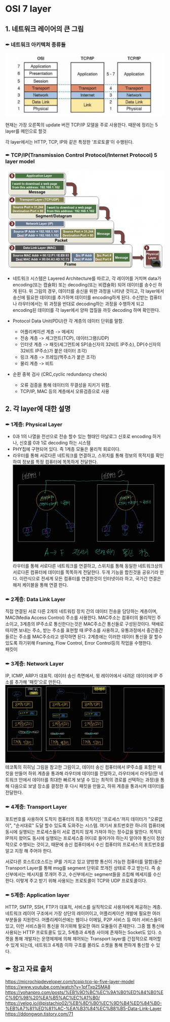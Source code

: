 # OSI 7 layer

## 1. 네트워크 레이어의 큰 그림

### ✒︎ 네트워크 아키텍쳐 종류들
![network layer](/img/NetworkModel.png)

현재는 가장 오른쪽의 update 버전 TCP/IP 모델을 주로 사용한다. 때문에 정리는 5 layer를 메인으로 할것 

각 layer에서는 HTTP, TCP, IP와 같은 특정한 '프로토콜'이 수행된다.

### ✒︎ TCP/IP(Transmission Control Protocol/Internet Protocol) 5 layer model
![network layer](/img/TCP_IP_5layer.png)

- 네트워크 시스템은 Layered Architecture를 따르고, 각 레이어를 거치며 data가 encoding(또는 캡슐화) 또는 decoding(또는 비캡슐화) 되어 데이터를 송수신 하게 된다. 위 그림의 경우, 데이터를 송신을 위한 과정을 나타낸 것이고, 각 layer에서 송신에 필요한 데이터를 추가하며 데이터를 encoding하게 된다. 수신받는 컴퓨터나 라우터에서는 위 과정을 반대로 decoding하는 과정을 수행하게 되고 encoding된 데이터를 각 layer에서 양파 껍질을 까듯 decoding 하며 확인한다.

- Protocol Data Unit(PDU)란 각 계층의 데이터 단위를 말함. 
  - 어플리케이션 계층 -> 메세지
  - 전송 계층 -> 세그먼트(TCP), 데이터그램(UDP)
  - 인터넷 계층 -> 패킷(세그먼트에 SP(송신자의 32비트 IP주소), DP(수신자의 32비트 IP주소)가 붙은 데이터 조각)
  - 링크 계층 -> 프레임(맥주소가 붙은 조각)
  - 물리 계층 -> 비트

- 순환 중복 검사 (CRC,cyclic redundancy check)
  - 오류 검증을 통해 데이터의 무결성을 지키기 위함.
  - TCP/IP, MAC 등의 계층에서 오류검증으로 사용


## 2. 각 layer에 대한 설명

### ✒︎ 1계층: Physical Layer
- 0과 1의 나열을 전선으로 전송 할수 있는 형태인 아날로그 신호로 encoding 하거나, 신호를 0과 1로 decoding 하는 시스템 
- PHY칩에 구현되어 있다. 즉 1계층 모듈은 물리적 회로이다.
- 라우터를 통해 서로다른 네트워크를 연결하고, 스위치를 통해 정보의 목적지를 확인하여 정보를 특정 컴퓨터에 똑똑하게 전달한다.  
![network layer](/img/1계층공유기그림.jpeg)  
라우터를 통해 서로다른 네트워크를 연결하고, 스위치를 통해 동일한 네트워크상의 서로다른 컴퓨터에 데이터를 똑똑하게 전달한다. 두개 기능을 합친것을 공유기라 한다. 이런식으로 전세계 모든 컴퓨터를 연결한것이 인터넷이라 하고, 국가간 연결은 해저 케이블을 통해 연결 한다.


### ✒︎ 2계층: Data Link Layer
직접 연결된 서로 다른 2개의 네트워킹 장치 간의 데이터 전송을 담당하는 계층이며, MAC(Media Access Control) 주소를 사용한다. MAC주소는 컴퓨터의 물리적인 주소이고, 3계층의 IP주소로 통신한다는것은 MAC주소간 통신들로 구성된것이다. 택배로 따지면 보내는 주소, 받는 주소를 표현할 때 IP주소를 사용하고, 유통과정에서 중간중간 들르는 주소를 MAC주소라고 생각하면 된다. 2계층에는 이러한 데이터 통신을 잘 할수 있도록 하기위해 Framing, Flow Control, Error Control등의 작업을 수행한다.  
패킷이 

### ✒︎ 3계층: Network Layer
IP, ICMP, ARP가 대표적. 데이터 송신 측면에서, 윗 레이어에서 내려온 데이터에 IP 주소를 추가해 '패킷'으로 만든다. 
![network layer](/img/네트워크3계층그림.jpeg)  
테코톡의 히히님 그림을 참고한 그림이고, 데이터 송신 컴퓨터에서 IP주소를 포함한 패킷을 만들어 하위 계층을 통과해 라우터에 데이터를 전달하고, 라우터에서 라우팅(한 네트워크 안에서 데이터를 최대한 빠르게 보낼 수 있는 최적의 경로를 선택하는 과정)을 통해 다음으로 보낼 장소를 결정한 후 다시 패킷을 만들고, 하위 계층을 통과시켜 데이터를 전달한다.


### ✒︎ 4계층: Transport Layer
포트번호를 사용하여 도착지 컴퓨터의 최종 목적지인 '프로세스'까지 데이터가 "오류없이", "순서대로" 도달 할수 있도록 도와주는 시스템. 여기서 포트번호란 하나의 컴퓨터에 동시에 실행되는 프로세스들이 서로 겹치지 않게 가져야 하는 정수값을 말한다. 목적지 IP까지 왔어도 동시에 실행되는 프로세스중 어디로 들어가야 하는지 알아야 통신이 정상적으로 수행되는 것이고, 때문에 송신 컴퓨터에서 수신 컴퓨터의 프로세스의 포트번호를 알고 지정 해 주어야 한다.

서로다른 호스트(호스트는 IP를 가지고 있고 양방향 통신이 가능한 컴퓨터를 말함)들은 Transport Layer를 통해  msg를 segment 단위로 쪼개진 상태로 주고 받는다. 즉 송신부에서는 메시지를 쪼개어 주고, 수신부에서는 segment들을 조립해 메세지를 수신한다. 이렇게 주고 받기 위해 사용되는 프로토콜이 TCP와 UDP 프로토콜이다.  




### ✒︎ 5계층: Application layer
HTTP, SMTP, SSH, FTP가 대표적, 서비스를 실직적으로 사용자에게 제공하는 계층.  
네트워크 레이어 구조에서 가장 상단의 레이어이고, 어플리케이션 개발에 필요한 여러 부분들을 지원한다. 어플리케이션에는 웹이나 이메일, P2P 서비스 등 여러 서비스들이 있고, 이런 서비스들이 통신을 하기위해 필요한 여러 모듈들이 존재한다. 그중 웹 통신에 사용되는 HTTP 프로토콜도 있고, 5계층과 4계층 사이에 존재하는 Socket도 있다. 소켓을 통해 개발자는 운영체제에 의해 제어되는 Transport layer를 간접적으로 제어할 수 있게 되는데, 네트워크 4계층 이하 구조를 몰라도 소켓을 통해 편하게 통신할 수 있다.  





## ✒︎ 참고 자료 출처 
https://microchipdeveloper.com/tcpip:tcp-ip-five-layer-model
https://www.youtube.com/watch?v=1pfTxp25MA8
https://yohanpro.com/posts/%EB%9D%BC%EC%9A%B0%ED%84%B0%EC%9D%98%20%EA%B5%AC%EC%A1%B0/
https://velog.io/@pistachio02/%EB%8D%B0%EC%9D%B4%ED%84%B0-%EB%A7%81%ED%81%AC-%EA%B3%84%EC%B8%B5-Data-Link-Layer
https://ddongwon.tistory.com/71

